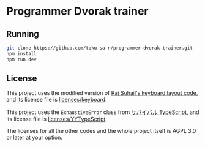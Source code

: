 # Programmer Dvorak trainer

## Running

```sh
git clone https://github.com/toku-sa-n/programmer-dvorak-trainer.git
npm install
npm run dev
```

## License

This project uses the modified version of [Raj Suhail's keyboard layout code](https://codepen.io/irajsuhail/pen/mYMZVm), and its license file is [licenses/keyboard](./licenses/keyboard).

This project uses the `ExhaustiveError` class from [サバイバル TypeScript](https://typescriptbook.jp/reference/statements/never#never%E3%82%92%E4%BD%BF%E3%81%A3%E3%81%9F%E7%B6%B2%E7%BE%85%E6%80%A7%E3%83%81%E3%82%A7%E3%83%83%E3%82%AF), and its license file is [licenses/YYTypeScript](licenses/YYTypeScript).

The licenses for all the other codes and the whole project itself is AGPL 3.0 or later at your option.
